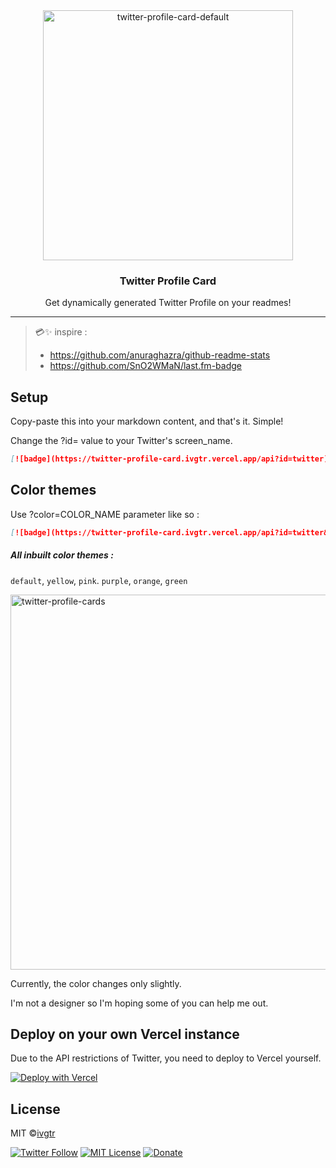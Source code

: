 <div align="center">
  <img width="400" alt="twitter-profile-card-default" src="https://user-images.githubusercontent.com/43836584/105163007-b19b6b80-5b56-11eb-857e-e8b9072a42b6.png">
  <h3 align="center">Twitter Profile Card</h3>
  <p align="center">Get dynamically generated Twitter Profile on your readmes!</p>
</div>

---
> 💳✨ inspire : 
>- https://github.com/anuraghazra/github-readme-stats
>- https://github.com/SnO2WMaN/last.fm-badge


## Setup

Copy-paste this into your markdown content, and that's it. Simple!

Change the ?id= value to your Twitter's screen_name.

```md
[![badge](https://twitter-profile-card.ivgtr.vercel.app/api?id=twitter)](https://twitter.com/twitter)
```

## Color themes

Use ?color=COLOR_NAME parameter like so :

```md
[![badge](https://twitter-profile-card.ivgtr.vercel.app/api?id=twitter&color=pink)](https://twitter.com/twitter)
```

##### All inbuilt color themes :

`default`, `yellow`, `pink`. `purple`, `orange`, `green`

<img width="600" alt="twitter-profile-cards" src="https://user-images.githubusercontent.com/43836584/105163736-a39a1a80-5b57-11eb-88e8-533724038390.png">

Currently, the color changes only slightly.

I'm not a designer so I'm hoping some of you can help me out.

## Deploy on your own Vercel instance

Due to the API restrictions of Twitter, you need to deploy to Vercel yourself.

[![Deploy with Vercel](https://vercel.com/button)](https://vercel.com/new/git/external?repository-url=https://github.com/ivgtr/twitter-profile-card)

## License
MIT ©[ivgtr](https://github.com/ivgtr)

[![Twitter Follow](https://img.shields.io/twitter/follow/ivgtr?style=social)](https://twitter.com/mawaru_hana) [![MIT License](http://img.shields.io/badge/license-MIT-blue.svg?style=flat)](LICENSE) [![Donate](https://img.shields.io/badge/%EF%BC%84-support-green.svg?style=flat-square)](https://www.buymeacoffee.com/ivgtr)  